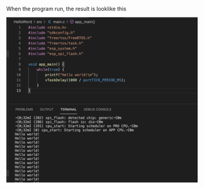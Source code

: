 When the program run, the result is looklike this  
<p align="center"><img src="https://github.com/VincentPT/embedded-projects/blob/cf9b31a6c1c9eb3da1f74054c1c8efef83ce4226/media/esp32_helloword.png"/></p>
